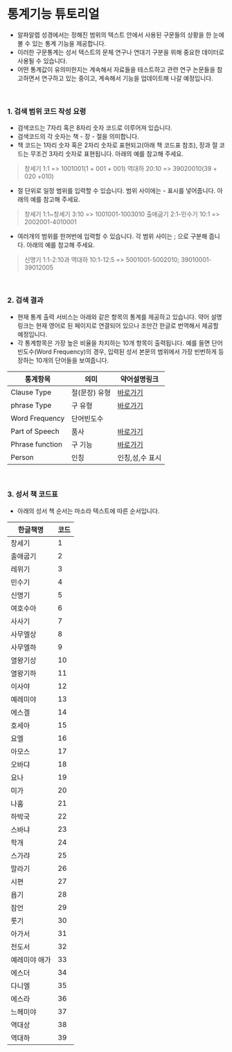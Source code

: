 통계기능 튜토리얼
================

- 알파알렙 성경에서는 정해진 범위의 텍스트 안에서 사용된 구문들의 상황을 한 눈에 볼 수 있는 통계 기능을 제공합니다.
- 이러한 구문통계는 성서 텍스트의 문체 연구나 연대기 구분을 위해 중요한 데이터로 사용될 수 있습니다.
- 어떤 통계값이 유의미한지는 계속해서 자료들을 테스트하고 관련 연구 논문들을 참고하면서 연구하고 있는 중이고, 계속해서 기능을 업데이트해 나갈 예정입니다.

<br>

### 1. 검색 범위 코드 작성 요령

- 검색코드는 7자리 혹은 8자리 숫자 코드로 이루어져 있습니다.
- 검색코드의 각 숫자는 책 - 장 - 절을 의미합니다.
- 책 코드는 1자리 숫자 혹은 2자리 숫자로 표현되고(아래 책 코드표 참조), 장과 절 코드는 무조건 3자리 숫자로 표현됩니다. 아래의 예를 참고해 주세요.<br>

>창세기 1:1 => 1001001(1 + 001 + 001)
>역대하 20:10 => 39020010(39 + 020 +010)

- 절 단위로 일정 범위를 입력할 수 있습니다. 범위 사이에는 - 표시를 넣어줍니다. 아래의 예를 참고해 주세요.

>창세기 1:1~창세기 3:10 => 1001001-1003010
>출애굽기 2:1-민수기 10:1 => 2002001-4010001

- 여러개의 범위를 한꺼번에 입력할 수 있습니다. 각 범위 사이는 ; 으로 구분해 줍니다. 아래의 예를 참고해 주세요.

>신명기 1:1-2:10과 역대하 10:1-12:5 => 5001001-5002010; 39010001-39012005

<br>

### 2. 검색 결과

- 현재 통계 출력 서비스는 아래와 같은 항목의 통계를 제공하고 있습니다. 약어 설명링크는 현재 영어로 된 페이지로 연결되어 있으나 조만간 한글로 번역해서 제공할 예정입니다.
- 각 통계항목은 가장 높은 비율을 차지하는 10개 항목이 출력됩니다. 예를 들면 단어 빈도수(Word Frequency)의 경우, 입력된 성서 본문의 범위에서 가장 빈번하게 등장하는 10개의 단어들을 보여줍니다.  


통계항목 | 의미 | 약어설명링크
--------|------|------------
Clause Type|절(문장) 유형|<a href="https://etcbc.github.io/bhsa/features/hebrew/c/typ" target="_blank">바로가기</a>
phrase Type|구 유형|<a href="https://etcbc.github.io/bhsa/features/hebrew/c/typ" target="_blank">바로가기</a>
Word Frequency|단어빈도수||
Part of Speech|품사|<a href="https://etcbc.github.io/bhsa/features/hebrew/c/sp" target="_blank">바로가기</a>
Phrase function|구 기능|<a href="https://etcbc.github.io/bhsa/features/hebrew/c/function" target="_blank">바로가기</a>
Person|인칭|인칭,성,수 표시|

<br>

### 3. 성서 책 코드표

- 아래의 성서 책 순서는 마소라 텍스트에 따른 순서입니다.

한글책명 | 코드
--------|---------
창세기	|	1
출애굽기	|	2
레위기	|	3
민수기	|	4
신명기	|	5
여호수아	|	6
사사기	|	7
사무엘상	|	8
사무엘하	|	9
열왕기상	|	10
열왕기하	|	11
이사야	|	12
예레미야	|	13
에스겔	|	14
호세아	|	15
요엘	|	16
아모스	|	17
오바댜	|	18
요나	|	19
미가	|	20
나훔	|	21
하박국	|	22
스바냐	|	23
학개	|	24
스가랴	|	25
말라기	|	26
시편	|	27
욥기	|	28
잠언	|	29
룻기	|	30
아가서	|	31
전도서	|	32
예레미야 애가	|	33
에스더	|	34
다니엘	|	35
에스라	|	36
느헤미야	|	37
역대상	|	38
역대하	|	39
<br>

